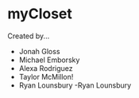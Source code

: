 # myCloset

Created by...
- Jonah Gloss
- Michael Emborsky
- Alexa Rodriguez
- Taylor McMillon!
- Ryan Lounsbury
-Ryan Lounsbury



